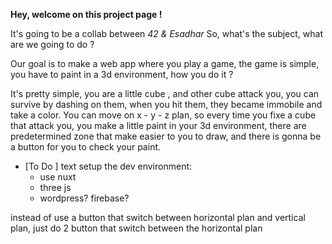 **Hey, welcome on this project page !** 

It's going to be a collab between *42 & Esadhar* 
So, what's the subject, what are we going to do ?

Our goal is to make a web app where you play a game, the game is simple, you have to paint in a 3d environment, how you do it ?

It's pretty simple, you are a little cube , and other cube attack you, you can survive by dashing on them, when you hit them, they became immobile and take a color.
You can move on x - y - z plan, so every time you fixe a cube that attack you, you make a little paint in your 3d environment, there are predetermined zone that make easier to you to draw, and there is gonna be a button for you to check your paint.

- [To Do ] text
    setup the dev environment:
    - use nuxt
    - three js
    - wordpress? firebase?

instead of use a button that switch between horizontal plan and vertical plan, just do 2 button that switch between the horizontal plan
